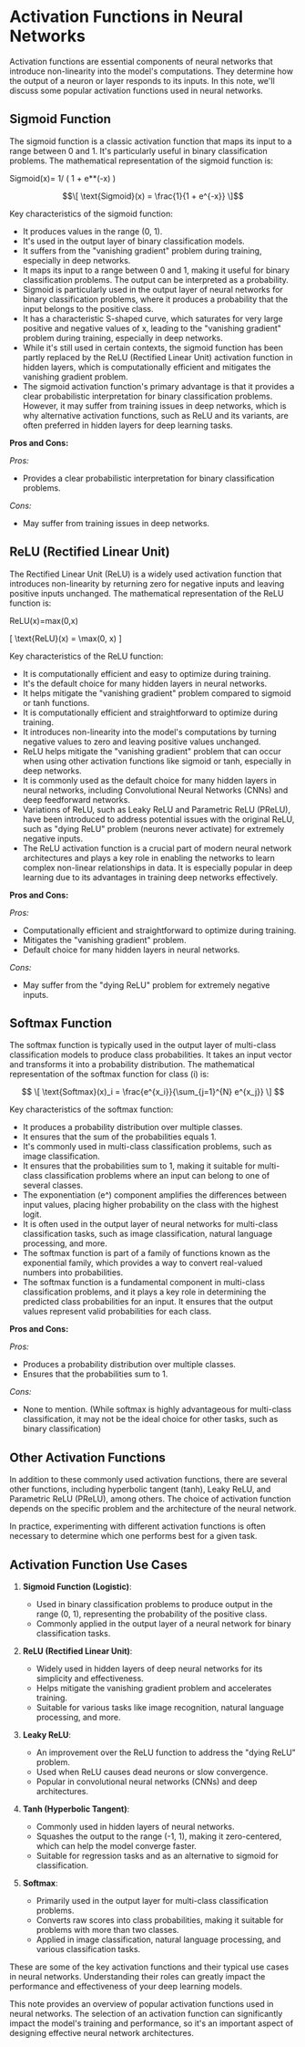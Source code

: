 
# Activation Functions in Neural Networks

Activation functions are essential components of neural networks that introduce non-linearity into the model's computations. They determine how the output of a neuron or layer responds to its inputs. In this note, we'll discuss some popular activation functions used in neural networks.

## Sigmoid Function

The sigmoid function is a classic activation function that maps its input to a range between 0 and 1. It's particularly useful in binary classification problems. The mathematical representation of the sigmoid function is:

Sigmoid(x)= 1/ ( 1 + e**(-x) )
​
```math
\[ \text{Sigmoid}(x) = \frac{1}{1 + e^{-x}} \]
```

Key characteristics of the sigmoid function:

- It produces values in the range (0, 1).
- It's used in the output layer of binary classification models.
- It suffers from the "vanishing gradient" problem during training, especially in deep networks.
- It maps its input to a range between 0 and 1, making it useful for binary classification problems. The output can be interpreted as a probability.
- Sigmoid is particularly used in the output layer of neural networks for binary classification problems, where it produces a probability that the input belongs to the positive class.
- It has a characteristic S-shaped curve, which saturates for very large positive and negative values of 
x, leading to the "vanishing gradient" problem during training, especially in deep networks.
- While it's still used in certain contexts, the sigmoid function has been partly replaced by the ReLU (Rectified Linear Unit) activation function in hidden layers, which is computationally efficient and mitigates the vanishing gradient problem.
- The sigmoid activation function's primary advantage is that it provides a clear probabilistic interpretation for binary classification problems. However, it may suffer from training issues in deep networks, which is why alternative activation functions, such as ReLU and its variants, are often preferred in hidden layers for deep learning tasks.

**Pros and Cons:**

*Pros:*
- Provides a clear probabilistic interpretation for binary classification problems.

*Cons:*
- May suffer from training issues in deep networks.


## ReLU (Rectified Linear Unit)

The Rectified Linear Unit (ReLU) is a widely used activation function that introduces non-linearity by returning zero for negative inputs and leaving positive inputs unchanged. The mathematical representation of the ReLU function is:

ReLU(x)=max(0,x)

\[ \text{ReLU}(x) = \max(0, x) \]

Key characteristics of the ReLU function:

- It is computationally efficient and easy to optimize during training.
- It's the default choice for many hidden layers in neural networks.
- It helps mitigate the "vanishing gradient" problem compared to sigmoid or tanh functions.
- It is computationally efficient and straightforward to optimize during training.
- It introduces non-linearity into the model's computations by turning negative values to zero and leaving positive values unchanged.
- ReLU helps mitigate the "vanishing gradient" problem that can occur when using other activation functions like sigmoid or tanh, especially in deep networks.
- It is commonly used as the default choice for many hidden layers in neural networks, including Convolutional Neural Networks (CNNs) and deep feedforward networks.
- Variations of ReLU, such as Leaky ReLU and Parametric ReLU (PReLU), have been introduced to address potential issues with the original ReLU, such as "dying ReLU" problem (neurons never activate) for extremely negative inputs.
- The ReLU activation function is a crucial part of modern neural network architectures and plays a key role in enabling the networks to learn complex non-linear relationships in data. It is especially popular in deep learning due to its advantages in training deep networks effectively.

**Pros and Cons:**

*Pros:*
- Computationally efficient and straightforward to optimize during training.
- Mitigates the "vanishing gradient" problem.
- Default choice for many hidden layers in neural networks.

*Cons:*
- May suffer from the "dying ReLU" problem for extremely negative inputs.



## Softmax Function

The softmax function is typically used in the output layer of multi-class classification models to produce class probabilities. It takes an input vector and transforms it into a probability distribution. The mathematical representation of the softmax function for class \(i\) is:

```math


\[ \text{Softmax}(x)_i = \frac{e^{x_i}}{\sum_{j=1}^{N} e^{x_j}} \]


```
 
 


Key characteristics of the softmax function:

- It produces a probability distribution over multiple classes.
- It ensures that the sum of the probabilities equals 1.
- It's commonly used in multi-class classification problems, such as image classification.
- It ensures that the probabilities sum to 1, making it suitable for multi-class classification problems where an input can belong to one of several classes.
- The exponentiation (e^) component amplifies the differences between input values, placing higher probability on the class with the highest logit.
- It is often used in the output layer of neural networks for multi-class classification tasks, such as image classification, natural language processing, and more.
- The softmax function is part of a family of functions known as the exponential family, which provides a way to convert real-valued numbers into probabilities.
- The softmax function is a fundamental component in multi-class classification problems, and it plays a key role in determining the predicted class probabilities for an input. It ensures that the output values represent valid probabilities for each class.


**Pros and Cons:**

*Pros:*
- Produces a probability distribution over multiple classes.
- Ensures that the probabilities sum to 1.

*Cons:*
- None to mention. (While softmax is highly advantageous for multi-class classification, it may not be the ideal choice for other tasks, such as binary classification)


## Other Activation Functions

In addition to these commonly used activation functions, there are several other functions, including hyperbolic tangent (tanh), Leaky ReLU, and Parametric ReLU (PReLU), among others. The choice of activation function depends on the specific problem and the architecture of the neural network.

In practice, experimenting with different activation functions is often necessary to determine which one performs best for a given task.

## Activation Function Use Cases

1. **Sigmoid Function (Logistic)**:
   - Used in binary classification problems to produce output in the range (0, 1), representing the probability of the positive class.
   - Commonly applied in the output layer of a neural network for binary classification tasks.

2. **ReLU (Rectified Linear Unit)**:
   - Widely used in hidden layers of deep neural networks for its simplicity and effectiveness.
   - Helps mitigate the vanishing gradient problem and accelerates training.
   - Suitable for various tasks like image recognition, natural language processing, and more.

3. **Leaky ReLU**:
   - An improvement over the ReLU function to address the "dying ReLU" problem.
   - Used when ReLU causes dead neurons or slow convergence.
   - Popular in convolutional neural networks (CNNs) and deep architectures.

4. **Tanh (Hyperbolic Tangent)**:
   - Commonly used in hidden layers of neural networks.
   - Squashes the output to the range (-1, 1), making it zero-centered, which can help the model converge faster.
   - Suitable for regression tasks and as an alternative to sigmoid for classification.

5. **Softmax**:
   - Primarily used in the output layer for multi-class classification problems.
   - Converts raw scores into class probabilities, making it suitable for problems with more than two classes.
   - Applied in image classification, natural language processing, and various classification tasks.

These are some of the key activation functions and their typical use cases in neural networks. Understanding their roles can greatly impact the performance and effectiveness of your deep learning models.


This note provides an overview of popular activation functions used in neural networks. The selection of an activation function can significantly impact the model's training and performance, so it's an important aspect of designing effective neural network architectures.


